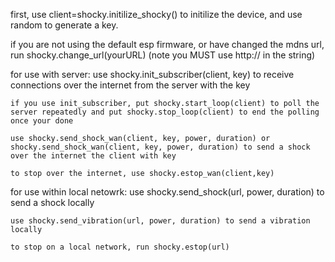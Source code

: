 first, use client=shocky.initilize_shocky() to initilize the device, and use random to generate a key.

if you are not using the default esp firmware, or have changed the mdns url, run shocky.change_url(yourURL)
(note you MUST use http:// in the string)

for use with server:
    use shocky.init_subscriber(client, key)  to receive connections over the internet from the server with the key

    if you use init_subscriber, put shocky.start_loop(client) to poll the server repeatedly and put shocky.stop_loop(client) to end the polling once your done

    use shocky.send_shock_wan(client, key, power, duration) or shocky.send_shock_wan(client, key, power, duration) to send a shock over the internet the client with key

    to stop over the internet, use shocky.estop_wan(client,key)

for use within local netowrk:
    use shocky.send_shock(url, power, duration) to send a shock locally

    use shocky.send_vibration(url, power, duration) to send a vibration locally

    to stop on a local network, run shocky.estop(url)






